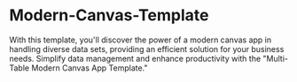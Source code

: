 # Modern-Canvas-Template
With this template, you'll discover the power of a modern canvas app in handling diverse data sets, providing an efficient solution for your business needs. Simplify data management and enhance productivity with the "Multi-Table Modern Canvas App Template."
